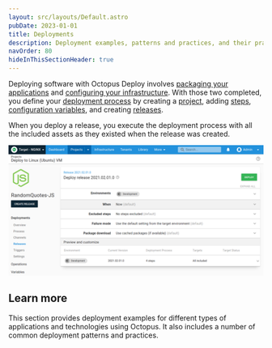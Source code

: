 ```yaml
---
layout: src/layouts/Default.astro
pubDate: 2023-01-01
title: Deployments
description: Deployment examples, patterns and practices, and their practical implementation using Octopus.
navOrder: 80
hideInThisSectionHeader: true
---
```


Deploying software with Octopus Deploy involves [packaging your applications](/docs/packaging-applications/index.md) and [configuring your infrastructure](/docs/infrastructure/index.md). With those two completed, you define your [deployment process](/docs/projects/deployment-process/index.md) by creating a [project](/docs/projects/index.md), adding [steps](/docs/projects/steps/index.md),  [configuration variables](/docs/projects/variables/index/), and creating [releases](/docs/releases/).

When you deploy a release, you execute the deployment process with all the included assets as they existed when the release was created.

![Deploy release screen in the Octopus Web Portal](images/deploy-release.png "width=500")

## Learn more

This section provides deployment examples for different types of applications and technologies using Octopus. It also includes a number of common deployment patterns and practices.
